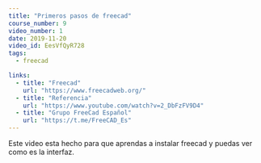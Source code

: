 ```yaml
---
title: "Primeros pasos de freecad"
course_number: 9
video_number: 1
date: 2019-11-20
video_id: EesVfQyR728
tags:
  - freecad

links:
  - title: "Freecad"
    url: "https://www.freecadweb.org/"
  - title: "Referencia"
    url: "https://www.youtube.com/watch?v=2_DbFzFV9D4"
  - title: "Grupo FreeCad Español"
    url: "https://t.me/FreeCAD_Es"
---
```


Este video esta hecho para que aprendas a instalar freecad y puedas ver como es la interfaz.
